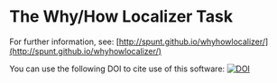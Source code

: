 # The Why/How Localizer Task

For further information, see: [http://spunt.github.io/whyhowlocalizer/](http://spunt.github.io/whyhowlocalizer/)

You can use the following DOI to cite use of this software: [![DOI](https://zenodo.org/badge/21612/spunt/whyhowlocalizer.svg)](https://zenodo.org/badge/latestdoi/21612/spunt/whyhowlocalizer)




